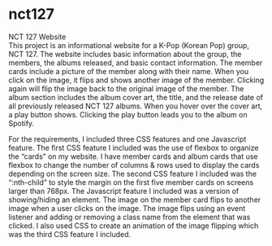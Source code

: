 # nct127
NCT 127 Website  
This project is an informational website for a K-Pop (Korean Pop) group, NCT 127. The website includes basic information about the group, the members, the albums released, and basic contact information. The member cards include a picture of the member along with their name. When you click on the image, it flips and shows another image of the member. Clicking again will flip the image back to the original image of the member. The album section includes the album cover art, the title, and the release date of all previously released NCT 127 albums. When you hover over the cover art, a play button shows. Clicking the play button leads you to the album on Spotify.  

For the requirements, I included three CSS features and one Javascript feature. The first CSS feature I included was the use of flexbox to organize the “cards” on my website. I have member cards and album cards that use flexbox to change the number of columns & rows used to display the cards depending on the screen size. The second CSS feature I included was the “:nth-child” to style the margin on the first five member cards on screens larger than 768px. The Javascript feature I included was a version of showing/hiding an element. The image on the member card flips to another image when a user clicks on the image. The image flips using an event listener and adding or removing a class name from the element that was clicked. I also used CSS to create an animation of the image flipping which was the third CSS feature I included.

